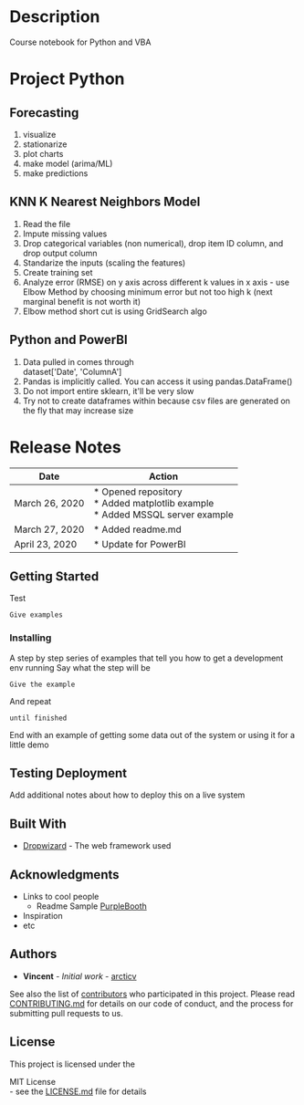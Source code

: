 # Description

Course notebook for Python and VBA


# Project Python

## Forecasting
1. visualize
1. stationarize
1. plot charts
1. make model (arima/ML)
1. make predictions

## KNN K Nearest Neighbors Model
1. Read the file
1. Impute missing values 
1. Drop categorical variables (non numerical), drop item ID column, and drop output column
1. Standarize the inputs (scaling the features)
1. Create training set
1. Analyze error (RMSE) on y axis across different k values in x axis - use Elbow Method by choosing minimum error but not too high k (next marginal benefit is not worth it)
1. Elbow method short cut is using GridSearch algo

## Python and PowerBI
1. Data pulled in comes through <div class="text-blue">dataset['Date', 'ColumnA']</div>
1. Pandas is implicitly called. You can access it using pandas.DataFrame()
1. Do not import entire sklearn, it'll be very slow
1. Try not to create dataframes within because csv files are generated on the fly that may increase size

# Release Notes
Date | Action
------------ | -------------
March 26, 2020 | * Opened repository <br> * Added matplotlib example <br> * Added MSSQL server example
March 27, 2020 | * Added readme.md
April 23, 2020 | * Update for PowerBI



## Getting Started
Test
```
Give examples
```

### Installing
A step by step series of examples that tell you how to get a development env running
Say what the step will be
```
Give the example
```
And repeat
```
until finished
```
End with an example of getting some data out of the system or using it for a little demo


## Testing Deployment

Add additional notes about how to deploy this on a live system

## Built With

* [Dropwizard](http://www.dropwizard.io/1.0.2/docs/) - The web framework used

## Acknowledgments
* Links to cool people
  * Readme Sample [PurpleBooth](https://gist.github.com/PurpleBooth/109311bb0361f32d87a2#file-readme-template-md)
* Inspiration
* etc

## Authors

* **Vincent** - *Initial work* - [arcticv](https://github.com/arcticv/)

See also the list of [contributors](https://github.com/your/project/contributors) who participated in this project.
Please read [CONTRIBUTING.md](https://gist.github.com/) for details on our code of conduct, and the process for submitting pull requests to us.

## License

This project is licensed under the <div class="text-purple">MIT License</div> - see the [LICENSE.md](LICENSE.md) file for details
